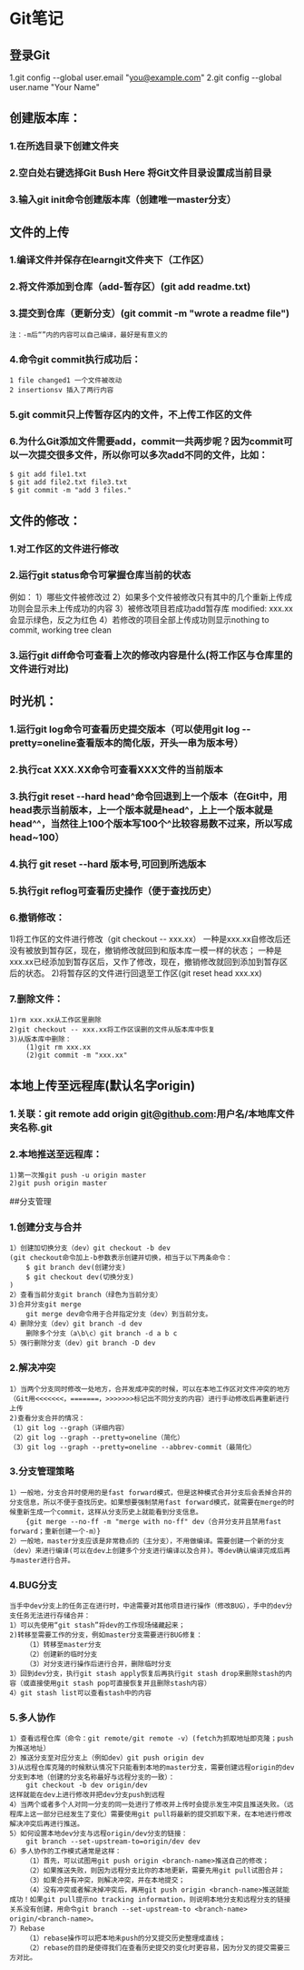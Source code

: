 ﻿# Git笔记
## 登录Git
 1.git config --global user.email "you@example.com"
 2.git config --global user.name "Your Name"

## 创建版本库：
### 1.在所选目录下创建文件夹
### 2.空白处右键选择Git Bush Here 将Git文件目录设置成当前目录
### 3.输入git init命令创建版本库（创建唯一master分支）

## 文件的上传
### 1.编译文件并保存在learngit文件夹下（工作区）
### 2.将文件添加到仓库（add-暂存区）(git add readme.txt)
### 3.提交到仓库（更新分支）(git commit -m "wrote a readme file")
    注：-m后“”内的内容可以自己编译，最好是有意义的
### 4.命令git commit执行成功后：
    1 file changed1 一个文件被改动
    2 insertionsv 插入了两行内容
### 5.git commit只上传暂存区内的文件，不上传工作区的文件
### 6.为什么Git添加文件需要add，commit一共两步呢？因为commit可以一次提交很多文件，所以你可以多次add不同的文件，比如：
    $ git add file1.txt
    $ git add file2.txt file3.txt
    $ git commit -m "add 3 files."

## 文件的修改：
### 1.对工作区的文件进行修改
### 2.运行git status命令可掌握仓库当前的状态
例如：
    1）哪些文件被修改过
    2）如果多个文件被修改只有其中的几个重新上传成功则会显示未上传成功的内容
    3）被修改项目若成功add暂存库 modified:   xxx.xx
    会显示绿色，反之为红色
    4）若修改的项目全部上传成功则显示nothing to commit, working tree clean
### 3.运行git diff命令可查看上次的修改内容是什么(将工作区与仓库里的文件进行对比)

## 时光机：
### 1.运行git log命令可查看历史提交版本（可以使用git log --pretty=oneline查看版本的简化版，开头一串为版本号）
### 2.执行cat XXX.XX命令可查看XXX文件的当前版本
### 3.执行git reset --hard head^命令回退到上一个版本（在Git中，用head表示当前版本，上一个版本就是head^，上上一个版本就是head^^，当然往上100个版本写100个^比较容易数不过来，所以写成head~100）
### 4.执行 git reset --hard 版本号,可回到所选版本
### 5.执行git reflog可查看历史操作（便于查找历史）
### 6.撤销修改：
1)将工作区的文件进行修改（git checkout -- xxx.xx）
    一种是xxx.xx自修改后还没有被放到暂存区，现在，撤销修改就回到和版本库一模一样的状态；
    一种是xxx.xx已经添加到暂存区后，又作了修改，现在，撤销修改就回到添加到暂存区后的状态。
2)将暂存区的文件进行回退至工作区(git reset head xxx.xx)
### 7.删除文件：
    1)rm xxx.xx从工作区里删除
    2)git checkout -- xxx.xx将工作区误删的文件从版本库中恢复
    3)从版本库中删除：
        (1)git rm xxx.xx
        (2)git commit -m "xxx.xx"

## 本地上传至远程库(默认名字origin)
### 1.关联：git remote add origin git@github.com:用户名/本地库文件夹名称.git
### 2.本地推送至远程库：
    1)第一次推git push -u origin master
    2)git push origin master

##分支管理
### 1.创建分支与合并
    1）创建加切换分支（dev）git checkout -b dev
    (git checkout命令加上-b参数表示创建并切换，相当于以下两条命令：
        $ git branch dev(创建分支)
        $ git checkout dev(切换分支)
    )
    2）查看当前分支git branch（绿色为当前分支）
    3)合并分支git merge
        git merge dev命令用于合并指定分支（dev）到当前分支。
    4）删除分支（dev）git branch -d dev
        删除多个分支（a\b\c）git branch -d a b c
    5）强行删除分支（dev）git branch -D dev
### 2.解决冲突
    1）当两个分支同时修改一处地方，合并发成冲突的时候，可以在本地工作区对文件冲突的地方（Git用<<<<<<<，=======，>>>>>>>标记出不同分支的内容）进行手动修改后再重新进行上传
    2)查看分支合并的情况：
    （1）git log --graph（详细内容）
    （2）git log --graph --pretty=oneline（简化）
    （3）git log --graph --pretty=oneline --abbrev-commit（最简化）
### 3.分支管理策略
    1）一般地，分支合并时使用的是fast forward模式，但是这种模式合并分支后会丢掉合并的分支信息，所以不便于查找历史。如果想要强制禁用fast forward模式，就需要在merge的时候重新生成一个commit，这样从分支历史上就能看到分支信息。
        {git merge --no-ff -m "merge with no-ff" dev（合并分支并且禁用fast forward；重新创建一个-m）}
    2）一般地，master分支应该是非常稳点的（主分支），不用做编译。需要创建一个新的分支（dev）来进行编译(可以在dev上创建多个分支进行编译以及合并)。等dev确认编译完成后再与master进行合并。
### 4.BUG分支
    当手中dev分支上的任务正在进行时，中途需要对其他项目进行操作（修改BUG），手中的dev分支任务无法进行存储合并：
    1）可以先使用“git stash”将dev的工作现场储藏起来；
    2)转移至需要工作的分支，例如master分支需要进行BUG修复：
        （1）转移至master分支
        （2）创建新的临时分支
        （3）对分支进行操作后进行合并，删除临时分支
    3）回到dev分支，执行git stash apply恢复后再执行git stash drop来删除stash的内容（或直接使用git stash pop可直接恢复并且删除stash内容）
    4）git stash list可以查看stash中的内容
### 5.多人协作
    1）查看远程仓库（命令：git remote/git remote -v）(fetch为抓取地址即克隆；push为推送地址）
    2）推送分支至对应分支上（例如dev）git push origin dev
    3)从远程仓库克隆的时候默认情况下只能看到本地的master分支，需要创建远程origin的dev分支到本地（创建的分支名称最好与远程分支的一致）：
        git checkout -b dev origin/dev
    这样就能在dev上进行修改并把dev分支push到远程
    4）当两个或者多个人对同一分支的同一处进行了修改并上传时会提示发生冲突且推送失败。（远程库上这一部分已经发生了变化）需要使用git pull将最新的提交抓取下来，在本地进行修改解决冲突后再进行推送。
    5）如何设置本地dev分支与远程origin/dev分支的链接：
        git branch --set-upstream-to=origin/dev dev
    6）多人协作的工作模式通常是这样：
        （1）首先，可以试图用git push origin <branch-name>推送自己的修改；
        （2）如果推送失败，则因为远程分支比你的本地更新，需要先用git pull试图合并；
        （3）如果合并有冲突，则解决冲突，并在本地提交；
        （4）没有冲突或者解决掉冲突后，再用git push origin <branch-name>推送就能成功！如果git pull提示no tracking information，则说明本地分支和远程分支的链接关系没有创建，用命令git branch --set-upstream-to <branch-name> origin/<branch-name>。
    7）Rebase
        （1）rebase操作可以把本地未push的分叉提交历史整理成直线；
        （2）rebase的目的是使得我们在查看历史提交的变化时更容易，因为分叉的提交需要三方对比。


